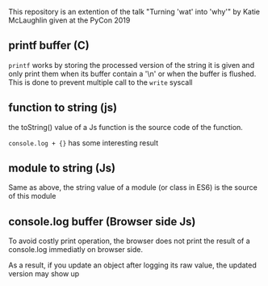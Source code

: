 
This repository is an extention of the talk "Turning 'wat' into 'why'" by Katie McLaughlin given at the PyCon 2019

## printf buffer (C)

`printf` works by storing the processed version of the string it is given and only print them when its buffer contain a '\n' or when the buffer is flushed.
This is done to prevent multiple call to the `write` syscall

## function to string (js)

the toString() value of a Js function is the source code of the function.

`console.log + {}` has some interesting result

## module to string (Js)

Same as above, the string value of a module (or class in ES6) is the source of this module

## console.log buffer (Browser side Js)

To avoid costly print operation, the browser does not print the result of a console.log immediatly on browser side.

As a result, if you update an object after logging its raw value, the updated version may show up
